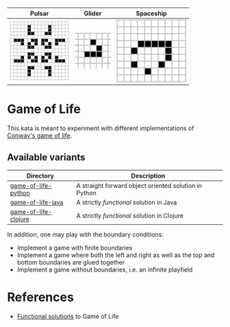 | Pulsar | Glider | Spaceship |
| ------ | ------ | --------- |
| ![Pulsar](./assets/Game_of_life_pulsar.gif) | ![Glider](./assets/Game_of_life_animated_glider.gif) | ![Spaceship](./assets/Animated_Mwss.gif) | 

# Game of Life

This kata is meant to experiment with different implementations
of [Conway's game of life](https://en.wikipedia.org/wiki/Conway%27s_Game_of_Life).

## Available variants

| Directory                                      | Description |
| ---------------------------------------------- | ----------- |
| [game-of-life-python](./game-of-life-python)   | A straight forward object oriented solution in Python |
| [game-of-life-java](./game-of-life-java)       | A strictly _functional_ solution in Java                     |
| [game-of-life-clojure](./game-of-life-clojure) | A strictly _functional_ solution in Clojure            |

In addition, one may play with the boundary conditions:

- Implement a game with finite boundaries
- Implement a game where both the left and right as well as the top and bottom boundaries are glued together
- Implement a game without boundaries, i.e. an infinite playfield

# References

- [Functional solutions](http://programmablelife.blogspot.com/search/label/conways-game-of-life) to Game of Life
